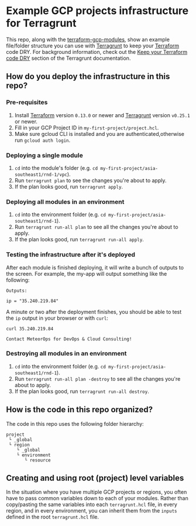 # Example GCP projects infrastructure for Terragrunt

This repo, along with the [terraform-gcp-modules](https://github.com/meteorops/terraform-gcp-modules), show an example file/folder structure
you can use with [Terragrunt](https://github.com/gruntwork-io/terragrunt) to keep your
[Terraform](https://www.terraform.io) code DRY. For background information, check out the [Keep your Terraform code
DRY](https://github.com/gruntwork-io/terragrunt#keep-your-terraform-code-dry) section of the Terragrunt documentation.

## How do you deploy the infrastructure in this repo?


### Pre-requisites

1. Install [Terraform](https://www.terraform.io/) version `0.13.0` or newer and
   [Terragrunt](https://github.com/gruntwork-io/terragrunt) version `v0.25.1` or newer.
1. Fill in your GCP Project ID in `my-first-project/project.hcl`.
1. Make sure gcloud CLI is installed and you are authenticated,otherwise run `gcloud auth login`.


### Deploying a single module

1. `cd` into the module's folder (e.g. `cd my-first-project/asia-southeast1/rnd-1/vpc`).
1. Run `terragrunt plan` to see the changes you're about to apply.
1. If the plan looks good, run `terragrunt apply`.


### Deploying all modules in an environment

1. `cd` into the environment folder (e.g. `cd my-first-project/asia-southeast1/rnd-1`).
1. Run `terragrunt run-all plan` to see all the changes you're about to apply.
1. If the plan looks good, run `terragrunt run-all apply`.


### Testing the infrastructure after it's deployed

After each module is finished deploying, it will write a bunch of outputs to the screen. For example, the my-app will
output something like the following:

```
Outputs:

ip = "35.240.219.84"
```

A minute or two after the deployment finishes, you should
be able to test the `ip` output in your browser or with `curl`:

```
curl 35.240.219.84

Contact MeteorOps for DevOps & Cloud Consulting!
```

### Destroying all modules in an environment

1. `cd` into the environment folder (e.g. `cd my-first-project/asia-southeast1/rnd-1`).
1. Run `terragrunt run-all plan -destroy` to see all the changes you're about to apply.
1. If the plan looks good, run `terragrunt run-all destroy`.

## How is the code in this repo organized?

The code in this repo uses the following folder hierarchy:

```
project
 └ _global
 └ region
    └ _global
    └ environment
       └ resource
```

## Creating and using root (project) level variables

In the situation where you have multiple GCP projects or regions, you often have to pass common variables down to each
of your modules. Rather than copy/pasting the same variables into each `terragrunt.hcl` file, in every region, and in
every environment, you can inherit them from the `inputs` defined in the root `terragrunt.hcl` file.
